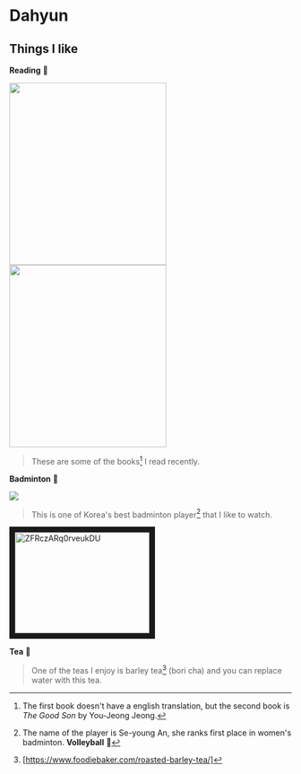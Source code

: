 # Dahyun
## Things I like
**Reading** 📖 


<img src="https://github.com/dahyun809/dahyun/assets/156183440/b9824a93-a2cf-49cb-b18a-e8b4b57009c9" width="280" height="325">
<img src="https://github.com/dahyun809/dahyun/assets/156183440/795d330a-f907-434a-a3d3-10bac1f7942d" width="280" height="325">

> These are some of the books[^1] I read recently.
[^1]: The first book doesn't have a english translation, but the second book is *The Good Son* by You-Jeong Jeong.

**Badminton** 🏸


![](https://github.com/dahyun809/dahyun/assets/156183440/0feb77da-7379-40d3-ad27-97372c3e27f6)

> This is one of Korea's best badminton player[^2] that I like to watch.
[^2]: The name of the player is Se-young An, she ranks first place in women's badminton.
**Volleyball** 🏐


<a href="http://www.youtube.com/watch?feature=player_embedded&v=XY8IVGzpWVc
" target="_blank"><img src="http://img.youtube.com/vi/XY8IVGzpWVc/0.jpg" 
alt="ZFRczARq0rveukDU" width="240" height="180" border="10" /></a>

**Tea** 🍵
> One of the teas I enjoy is barley tea[^3] (bori cha) and you can replace water with this tea.
[^3]: [https://www.foodiebaker.com/roasted-barley-tea/]
